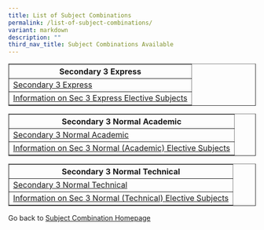 ```yaml
---
title: List of Subject Combinations
permalink: /list-of-subject-combinations/
variant: markdown
description: ""
third_nav_title: Subject Combinations Available
---
```

<table border="1px solid black" style="width:100%">
	<tbody><tr>
		<th>Secondary 3 Express</th>
		</tr>
		<tr><td><a href="/files/Subject%20Combination%20Exercise/3E_Subject_Combinations_for_2025.pdf">Secondary 3 Express</a><br></td>
		</tr><tr>
<td><a href="/upper-secondary-express/">Information on Sec 3 Express Elective Subjects</a></td>
		</tr>
	</tbody></table>		
<table border="1px solid black" style="width:100%">
	<tbody><tr>
		<th>Secondary 3 Normal Academic</th>
		</tr>
<tr><td><a href="/files/Subject%20Combination%20Exercise/3N_A__Subject_Combination_for_2025.pdf">Secondary 3 Normal Academic</a><br></td>
</tr><tr>
		<td><a href="/upper-secondary-normal-academic/">Information on Sec 3 Normal (Academic) Elective Subjects</a></td>
		</tr>
	</tbody></table>		
<table border="1px solid black" style="width:100%">
<tbody><tr>
	<th>Secondary 3 Normal Technical</th>
	</tr>
	<tr><td><a href="/files/Subject%20Combination%20Exercise/3N_T__Subject_Combination_for_2025.pdf">Secondary 3 Normal Technical </a><br></td>
</tr><tr>
	<td><a href="/upper-secondary-normal-technical/">Information on Sec 3 Normal (Technical) Elective Subjects</a></td></tr>
</tbody></table>

Go back to <a href="/subject-combination/">Subject Combination Homepage</a>